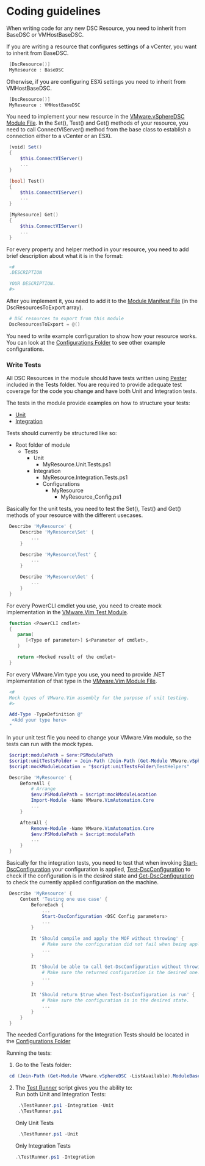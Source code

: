 # Coding guidelines

When writing code for any new DSC Resource, you need to inherit from BaseDSC or VMHostBaseDSC.

If you are writing a resource that configures settings of a vCenter, you want to inherit from BaseDSC.
 ```powershell
  [DscResource()]
  MyResource : BaseDSC
 ```

Otherwise, if you are configuring ESXi settings you need to inherit from VMHostBaseDSC.
 ```powershell
  [DscResource()]
  MyResource : VMHostBaseDSC
 ```

You need to implement your new resource in the [VMware.vSphereDSC Module File](https://github.com/vmware/dscr-for-vmware/blob/master/Source/VMware.vSphereDSC/VMware.vSphereDSC.psm1). In the Set(), Test() and Get() methods of your resource, you need to call ConnectVIServer() method from the base class to establish a connection either to  a vCenter or an ESXi. 
 ```powershell
  [void] Set()
  {
      $this.ConnectVIServer()
      ...
  }

  [bool] Test()
  {
      $this.ConnectVIServer()
      ...
  }

  [MyResource] Get()
  {
      $this.ConnectVIServer()
      ...
  }
 ```

For every property and helper method in your resource, you need to add brief description about what it is in the format:
 ```powershell
  <#
  .DESCRIPTION

  YOUR DESCRIPTION.
  #>
 ```

After you implement it, you need to add it to the [Module Manifest File](https://github.com/vmware/dscr-for-vmware/blob/master/Source/VMware.vSphereDSC/VMware.vSphereDSC.psd1) (in the DscResourcesToExport array).
 ```powershell
  # DSC resources to export from this module
  DscResourcesToExport = @()
 ```

You need to write example configuration to show how your resource works. You can look at the [Configurations Folder](https://github.com/vmware/dscr-for-vmware/tree/master/Source/VMware.vSphereDSC/Configurations) to see other example configurations.

### Write Tests
All DSC Resources in the module should have tests written using [Pester](https://github.com/pester/Pester) included in the Tests folder.
You are required to provide adequate test coverage for the code you change and have both Unit and Integration tests.

The tests in the module provide examples on how to structure your tests:
* [Unit](https://github.com/vmware/dscr-for-vmware/tree/master/Source/VMware.vSphereDSC/Tests/Unit)
* [Integration](https://github.com/vmware/dscr-for-vmware/tree/master/Source/VMware.vSphereDSC/Tests/Integration)

Tests should currently be structured like so:

* Root folder of module
    * Tests
        * Unit
            * MyResource.Unit.Tests.ps1
        * Integration
            * MyResource.Integration.Tests.ps1
            * Configurations
                * MyResource
                    * MyResource_Config.ps1

Basically for the unit tests, you need to test the Set(), Test() and Get() methods of your resource with the different usecases.
 ```powershell
  Describe 'MyResource' {
      Describe 'MyResource\Set' {
          ...
      }

      Describe 'MyResource\Test' {
          ...   
      }

      Describe 'MyResource\Get' {
          ...
      }
  }
 ```

For every PowerCLI cmdlet you use, you need to create mock implementation in the [VMware.Vim Test Module](https://github.com/vmware/dscr-for-vmware/tree/master/Source/VMware.vSphereDSC/Tests/Unit/TestHelpers/VMware.VimAutomation.Core).
 ```powershell
  function <PowerCLI cmdlet>
  {
     param(
        [<Type of parameter>] $<Parameter of cmdlet>,
     )

     return <Mocked result of the cmdlet>
  }
 ```

For every VMware.Vim type you use, you need to provide .NET implementation of that type in the [VMware.Vim Module File](https://github.com/vmware/dscr-for-vmware/blob/master/Source/VMware.vSphereDSC/Tests/Unit/TestHelpers/VMware.VimAutomation.Core/VMware.VimAutomation.Core.psm1).
 ```powershell
  <#
  Mock types of VMware.Vim assembly for the purpose of unit testing.
  #>

  Add-Type -TypeDefinition @"
   <Add your type here>
  "
 ```

In your unit test file you need to change your VMware.Vim module, so the tests can run with the mock types.
 ```powershell
  $script:modulePath = $env:PSModulePath
  $script:unitTestsFolder = Join-Path (Join-Path (Get-Module VMware.vSphereDSC -ListAvailable).ModuleBase 'Tests') 'Unit'
  $script:mockModuleLocation = "$script:unitTestsFolder\TestHelpers"

  Describe 'MyResource' {
      BeforeAll {
          # Arrange
          $env:PSModulePath = $script:mockModuleLocation
          Import-Module -Name VMware.VimAutomation.Core
          ...
      }

      AfterAll {
          Remove-Module -Name VMware.VimAutomation.Core
          $env:PSModulePath = $script:modulePath
          ...
      }
  }
 ```

 Basically for the integration tests, you need to test that when invoking [Start-DscConfiguration](https://docs.microsoft.com/en-us/powershell/module/psdesiredstateconfiguration/start-dscconfiguration?view=powershell-5.1) your configuration is applied, [Test-DscConfiguration](https://docs.microsoft.com/en-us/powershell/module/psdesiredstateconfiguration/test-dscconfiguration?view=powershell-5.1) to check if the configuration is in the desired state and [Get-DscConfiguration](https://docs.microsoft.com/en-us/powershell/module/psdesiredstateconfiguration/get-dscconfiguration?view=powershell-5.1) to check the currently applied configuration on the machine.
 ```powershell
  Describe 'MyResource' {
      Context 'Testing one use case' {
          BeforeEach {
              ...
              Start-DscConfiguration <DSC Config parameters>
              ...
          }

          It 'Should compile and apply the MOF without throwing' {
              # Make sure the configuration did not fail when being applied.
              ...
          }

          It 'Should be able to call Get-DscConfiguration without throwing and all the parameters should match' {
              # Make sure the returned configuration is the desired one.
              ... 
          }

          It 'Should return $true when Test-DscConfiguration is run' {
              # Make sure the configuration is in the desired state.
              ...
          }
      }
  }
 ```

The needed Configurations for the Integration Tests should be located in the [Configurations Folder](https://github.com/vmware/dscr-for-vmware/tree/master/Source/VMware.vSphereDSC/Configurations)

Running the tests:
1. Go to the Tests folder:
 ```powershell
  cd (Join-Path (Get-Module VMware.vSphereDSC -ListAvailable).ModuleBase 'Tests')
 ```

2. The [Test Runner](https://github.com/vmware/dscr-for-vmware/blob/master/Source/VMware.vSphereDSC/Tests/TestRunner.ps1) script gives you the ability to:  
   Run both Unit and Integration Tests:
    ```powershell
     .\TestRunner.ps1 -Integration -Unit
     .\TestRunner.ps1
    ```

   Only Unit Tests
    ```powershell
     .\TestRunner.ps1 -Unit
    ```

   Only Integration Tests
    ```powershell
    .\TestRunner.ps1 -Integration
    ```
